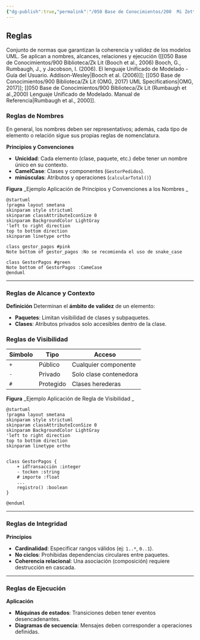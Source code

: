 ```yaml
---
{"dg-publish":true,"permalink":"/050 Base de Conocimientos/200  Mi Zettelkasten/100 Docencia/IS1/2025/Clase 08 Modelo Conceptual del UML - Elementos, Relaciones, Reglas y Mecanismos Comunes/Zk Modelo Conceptual del UML (Reglas)/","tags":["digitalGarden","reglas"]}
---
```


## Reglas

Conjunto de normas que garantizan la coherencia y validez de los modelos UML. Se aplican a nombres, alcances, relaciones y ejecución ([[050 Base de Conocimientos/900 Biblioteca/Zk Lit (Booch et al., 2006) Booch, G., Rumbaugh, J., y Jacobson, I. (2006). El lenguaje Unificado de Modelado - Guía del Usuario. Addison-Wesley\|Booch et al. (2006)]]; [[050 Base de Conocimientos/900 Biblioteca/Zk Lit (OMG, 2017) UML Specifications\|OMG, 2017]]; [[050 Base de Conocimientos/900 Biblioteca/Zk Lit (Rumbaugh et al.,2000) Lenguaje Unificado de Modelado. Manual de Referencia\|Rumbaugh et al., 2000]].

### Reglas de Nombres

En general, los nombres deben ser representativos; además, cada tipo de elemento o relación sigue sus propias reglas de nomenclatura.

**Principios y Convenciones**
- **Unicidad**: Cada elemento (clase, paquete, etc.) debe tener un nombre único en su contexto.
- **CamelCase**: Clases y componentes (`GestorPedidos`).
- **minúsculas**: Atributos y operaciones (`calcularTotal()`)

**Figura**
_Ejemplo Aplicación de Principios y Convenciones a los Nombres _
```plantuml
@startuml
!pragma layout smetana
skinparam style strictuml
skinparam classAttributeIconSize 0
skinparam BackgroundColor LightGray
'left to right direction
top to bottom direction
skinparam linetype ortho

class gestor_pagos #pink
Note bottom of gestor_pagos :No se recomienda el uso de snake_case

class GestorPagos #green
Note bottom of GestorPagos :CameCase
@enduml
```

----
### Reglas de Alcance y Contexto

**Definición**
Determinan el **ámbito de validez** de un elemento:
- **Paquetes**: Limitan visibilidad de clases y subpaquetes.
- **Clases**: Atributos privados solo accesibles dentro de la clase.

### Reglas de Visibilidad

| Símbolo | Tipo      | Acceso                 |
| ------- | --------- | ---------------------- |
| `+`     | Público   | Cualquier componente   |
| `-`     | Privado   | Solo clase contenedora |
| `#`     | Protegido | Clases herederas       |

**Figura**
_Ejemplo Aplicación de Regla de Visibilidad _
```plantuml
@startuml
!pragma layout smetana
skinparam style strictuml
skinparam classAttributeIconSize 0
skinparam BackgroundColor LightGray
'left to right direction
top to bottom direction
skinparam linetype ortho


class GestorPagos {
	+ idTransacción :integer
	- tocken :string
	# importe :float
	...
	registro() :boolean
} 

@enduml
```

----
### Reglas de Integridad

**Principios**
- **Cardinalidad**: Especificar rangos válidos (ej: `1..*`, `0..1`).
- **No ciclos**: Prohibidas dependencias circulares entre paquetes.
- **Coherencia relacional**: Una asociación (composición) requiere destrucción en cascada.

---
### **Reglas de Ejecución**

**Aplicación**
- **Máquinas de estados**: Transiciones deben tener eventos desencadenantes.
- **Diagramas de secuencia**: Mensajes deben corresponder a operaciones definidas.